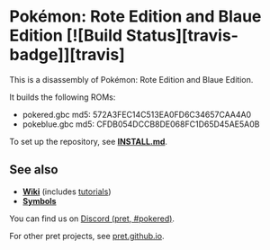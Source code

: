 # Pokémon: Rote Edition and Blaue Edition [![Build Status][travis-badge]][travis]

This is a disassembly of Pokémon: Rote Edition and Blaue Edition.

It builds the following ROMs:

* pokered.gbc md5: 572A3FEC14C513EA0FD6C34657CAA4A0
* pokeblue.gbc md5: CFDB054DCCB8DE068FC1D65D45AE5A0B

To set up the repository, see [**INSTALL.md**](INSTALL.md).


## See also

- [**Wiki**][wiki] (includes [tutorials][tutorials])
- [**Symbols**][symbols]

You can find us on [Discord (pret, #pokered)](https://discord.gg/d5dubZ3).

For other pret projects, see [pret.github.io](https://pret.github.io/).

[wiki]: https://github.com/pret/pokered/wiki
[tutorials]: https://github.com/pret/pokered/wiki/Tutorials
[symbols]: https://github.com/pret/pokered/tree/symbols
[ci]: https://github.com/pret/pokered/actions
[ci-badge]: https://github.com/pret/pokered/actions/workflows/main.yml/badge.svg
